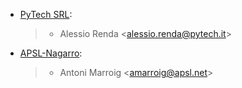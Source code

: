 - [PyTech SRL](https://www.pytech.it):

  > - Alessio Renda \<<alessio.renda@pytech.it>\>
- [APSL-Nagarro](<https://apsl.tech>):

  > - Antoni Marroig \<<amarroig@apsl.net>\>